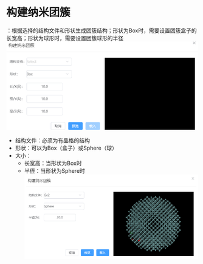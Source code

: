 # 构建纳米团簇

：根据选择的结构文件和形状生成团簇结构；形状为Box时，需要设置团簇盒子的长宽高；形状为球形时，需要设置团簇球形的半径
![build_crystal](../../nested/qstudio_manual_build_nanocluster.png)

- 结构文件：必须为有晶格的结构
- 形状：可以为Box（盒子）或Sphere（球）
- 大小：
  - 长宽高：当形状为Box时
  - 半径：当形状为Sphere时
  ![build_crystal](../../nested/qstudio_manual_build_nanocluster2.png)
